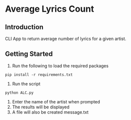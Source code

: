 # Average Lyrics Count

## Introduction 

CLI App to return average number of lyrics for a given artist.

## Getting Started

1. Run the following to load the required packages
```
pip install -r requirements.txt
```
1. Run the script 
```
python ALC.py
```
1. Enter the name of the artist when prompted
2. The results will be displayed
3. A file will also be created message.txt
